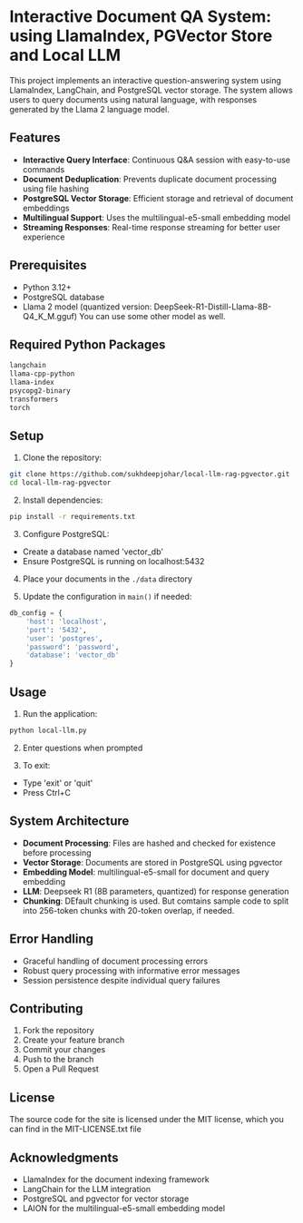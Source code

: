 # Interactive Document QA System: using LlamaIndex, PGVector Store and Local LLM

This project implements an interactive question-answering system using LlamaIndex, LangChain, and PostgreSQL vector storage. The system allows users to query documents using natural language, with responses generated by the Llama 2 language model.

## Features

- **Interactive Query Interface**: Continuous Q&A session with easy-to-use commands
- **Document Deduplication**: Prevents duplicate document processing using file hashing
- **PostgreSQL Vector Storage**: Efficient storage and retrieval of document embeddings
- **Multilingual Support**: Uses the multilingual-e5-small embedding model
- **Streaming Responses**: Real-time response streaming for better user experience

## Prerequisites

- Python 3.12+
- PostgreSQL database
- Llama 2 model (quantized version: DeepSeek-R1-Distill-Llama-8B-Q4_K_M.gguf) You can use some other model as well.

## Required Python Packages

```bash
langchain
llama-cpp-python
llama-index
psycopg2-binary
transformers
torch
```

## Setup

1. Clone the repository:
```bash
git clone https://github.com/sukhdeepjohar/local-llm-rag-pgvector.git
cd local-llm-rag-pgvector
```

2. Install dependencies:
```bash
pip install -r requirements.txt
```

3. Configure PostgreSQL:
- Create a database named 'vector_db'
- Ensure PostgreSQL is running on localhost:5432

4. Place your documents in the `./data` directory

5. Update the configuration in `main()` if needed:
```python
db_config = {
    'host': 'localhost',
    'port': '5432',
    'user': 'postgres',
    'password': 'password',
    'database': 'vector_db'
}
```

## Usage

1. Run the application:
```bash
python local-llm.py
```

2. Enter questions when prompted

3. To exit:
- Type 'exit' or 'quit'
- Press Ctrl+C

## System Architecture

- **Document Processing**: Files are hashed and checked for existence before processing
- **Vector Storage**: Documents are stored in PostgreSQL using pgvector
- **Embedding Model**: multilingual-e5-small for document and query embedding
- **LLM**: Deepseek R1 (8B parameters, quantized) for response generation
- **Chunking**: DEfault chunking is used. But comtains sample code to split into 256-token chunks with 20-token overlap, if needed.

## Error Handling

- Graceful handling of document processing errors
- Robust query processing with informative error messages
- Session persistence despite individual query failures

## Contributing

1. Fork the repository
2. Create your feature branch
3. Commit your changes
4. Push to the branch
5. Open a Pull Request

## License

The source code for the site is licensed under the MIT license, which you can find in the MIT-LICENSE.txt file

## Acknowledgments

- LlamaIndex for the document indexing framework
- LangChain for the LLM integration
- PostgreSQL and pgvector for vector storage
- LAION for the multilingual-e5-small embedding model
